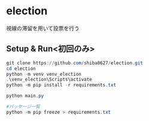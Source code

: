# election
視線の滞留を用いて投票を行う
## Setup & Run<初回のみ>
```PowerShell
git clone https://github.com/shiba0627/election.git
cd election
python -m venv venv_election
.\venv_election\Scripts\activate 
python -m pip install -r requirements.txt 

python main.py
```

```PowerShell
#パッケージ一覧
python -m pip freeze > requirements.txt 
```